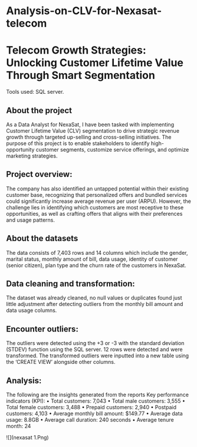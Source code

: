 # Analysis-on-CLV-for-Nexasat-telecom
# Telecom Growth Strategies: Unlocking Customer Lifetime Value Through Smart Segmentation
Tools used: SQL server. 
## About the project
As a Data Analyst for NexaSat, I have been tasked with implementing Customer Lifetime Value (CLV) segmentation to drive strategic revenue growth through targeted up-selling and cross-selling initiatives. The purpose of this project is to enable stakeholders to identify high-opportunity customer segments, customize service offerings, and optimize marketing strategies.
## Project overview: 
The company has also identified an untapped potential within their existing customer base, recognizing that personalized offers and bundled services could significantly increase average revenue per user (ARPU). However, the challenge lies in identifying which customers are most receptive to these opportunities, as well as crafting offers that aligns with their preferences and usage patterns. 
## About the datasets
The data consists of 7,403 rows and 14 columns which include the gender, marital status, monthly amount of bill, data usage, identity of customer (senior citizen), plan type and the churn rate of the customers in NexaSat. 
## Data cleaning and transformation: 
The dataset was already cleaned, no null values or duplicates found just little adjustment after detecting outliers from the monthly bill amount and data usage columns.
## Encounter outliers:
The outliers were detected using the +3 or -3 with the standard deviation (STDEV) function using the SQL server.  12 rows were detected and were transformed. The transformed outliers were inputted into a new table using the ‘CREATE VIEW’ alongside other columns. 
## Analysis: 
The following are the insights generated from the reports
Key performance indicators (KPI):
•	Total customers: 7,043
•	Total male customers: 3,555
•	Total female customers: 3,488
•	Prepaid customers: 2,940
•	Postpaid customers: 4,103
•	Average monthly bill amount: $149.77
•	Average data usage: 8.8GB
•	Average call duration: 240 seconds 
•	Average tenure month: 24

![](nexasat 1.Png) 

